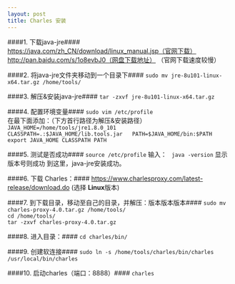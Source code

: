 ```yaml
---
layout: post
title: Charles 安装
---
```


####1. 下载java-jre####
    https://java.com/zh_CN/download/linux_manual.jsp（官网下载）
    http://pan.baidu.com/s/1o8evbJ0（网盘下载地址）
    （官网下载速度较慢）

####2. 将java-jre文件夹移动到一个目录下####
    ```
    sudo mv jre-8u101-linux-x64.tar.gz /home/tools/
    ```

####3. 解压&安装java-jre####
    ```
    tar -zxvf jre-8u101-linux-x64.tar.gz
    ```

####4. 配置环境变量####
    ```
    sudo vim /etc/profile
    ```   
  在最下面添加：（下方首行路径为解压&安装路径）
    ```
    JAVA_HOME=/home/tools/jre1.8.0_101
    CLASSPATH=.:$JAVA_HOME/lib.tools.jar  
    PATH=$JAVA_HOME/bin:$PATH
    export JAVA_HOME CLASSPATH PATH
    ```

####5. 测试是否成功####
    ```
    source /etc/profile
    ```
    输入：
    ``` 
    java -version
    ``` 
    显示版本号则成功
    到这里，java-jre安装成功。

####6. 下载 Charles：####
    https://www.charlesproxy.com/latest-release/download.do
    (选择 **Linux**版本)

####7. 到下载目录，移动至自己的目录，并解压：版本版本版本####
    ```
    sudo mv charles-proxy-4.0.tar.gz /home/tools/
    ```   
    ```
    cd /home/tools/
    ```   
    ```
    tar -zxvf charles-proxy-4.0.tar.gz
    ```

####8. 进入目录：####
    ```
    cd charles/bin/
    ```

####9. 创建软连接####
    ```
    sudo ln -s /home/tools/charles/bin/charles /usr/local/bin/charles 
    ```

####10. 启动charles（端口：8888）####
    ```
    charles
    ```
